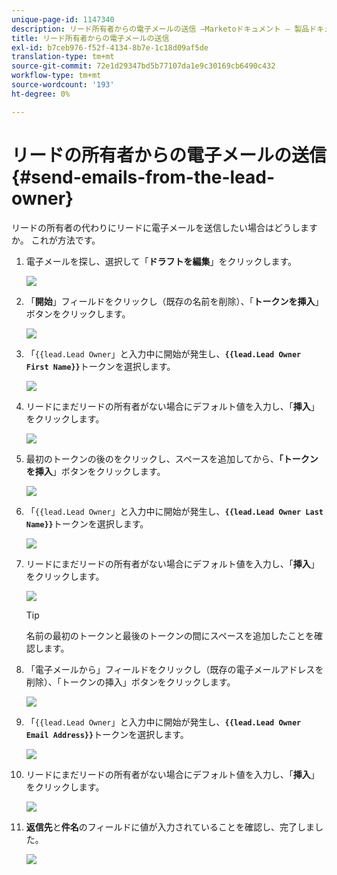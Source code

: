 ```yaml
---
unique-page-id: 1147340
description: リード所有者からの電子メールの送信 —Marketoドキュメント — 製品ドキュメント
title: リード所有者からの電子メールの送信
exl-id: b7ceb976-f52f-4134-8b7e-1c18d09af5de
translation-type: tm+mt
source-git-commit: 72e1d29347bd5b77107da1e9c30169cb6490c432
workflow-type: tm+mt
source-wordcount: '193'
ht-degree: 0%

---
```


# リードの所有者からの電子メールの送信{#send-emails-from-the-lead-owner}

リードの所有者の代わりにリードに電子メールを送信したい場合はどうしますか。  これが方法です。

1. 電子メールを探し、選択して「**ドラフトを編集**」をクリックします。

   ![](assets/one.png)

1. 「**開始**」フィールドをクリックし（既存の名前を削除）、「**トークンを挿入**」ボタンをクリックします。

   ![](assets/two.png)

1. 「`{{lead.Lead Owner`」と入力中に開始が発生し、**`{{lead.Lead Owner First Name}}`**&#x200B;トークンを選択します。

   ![](assets/image2014-9-11-13-3a7-3a43.png)

1. リードにまだリードの所有者がない場合にデフォルト値を入力し、「**挿入**」をクリックします。

   ![](assets/image2014-9-11-13-3a7-3a58.png)

1. 最初のトークンの後のをクリックし、スペースを追加してから、**「トークンを挿入**」ボタンをクリックします。

   ![](assets/five.png)

1. 「`{{lead.Lead Owner`」と入力中に開始が発生し、**`{{lead.Lead Owner Last Name}}`**&#x200B;トークンを選択します。

   ![](assets/image2014-9-11-13-3a8-3a24.png)

1. リードにまだリードの所有者がない場合にデフォルト値を入力し、「**挿入**」をクリックします。

   ![](assets/image2014-9-11-13-3a8-3a39.png)

   >[!TIP]
   >
   >名前の最初のトークンと最後のトークンの間にスペースを追加したことを確認します。

1. 「電子メールから」フィールドをクリックし（既存の電子メールアドレスを削除）、「トークンの挿入」ボタンをクリックします。

   ![](assets/eight.png)

1. 「`{{lead.Lead Owner`」と入力中に開始が発生し、**`{{lead.Lead Owner Email Address}}`**&#x200B;トークンを選択します。

   ![](assets/image2014-9-11-13-3a9-3a33.png)

1. リードにまだリードの所有者がない場合にデフォルト値を入力し、「**挿入**」をクリックします。

   ![](assets/ten.png)

1. **返信先**&#x200B;と&#x200B;**件名**&#x200B;のフィールドに値が入力されていることを確認し、完了しました。

   ![](assets/eleven.png)
